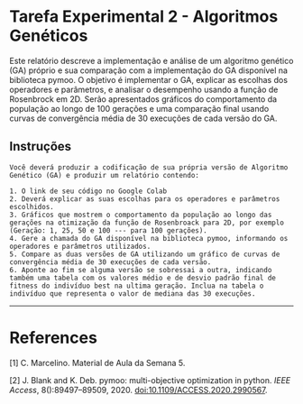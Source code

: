 # Tarefa Experimental 2 - Algoritmos Genéticos

Este relatório descreve a implementação e análise de um algoritmo genético (GA) próprio e sua comparação com a implementação do GA disponível na biblioteca pymoo. O objetivo é implementar o GA, explicar as escolhas dos operadores e parâmetros, e analisar o desempenho usando a função de Rosenbrock em 2D. Serão apresentados gráficos do comportamento da população ao longo de 100 gerações e uma comparação final usando curvas de convergência média de 30 execuções de cada versão do GA.

## Instruções

```ad-quote
Você deverá produzir a codificação de sua própria versão de Algoritmo Genético (GA) e produzir um relatório contendo:

1. O link de seu código no Google Colab
2. Deverá explicar as suas escolhas para os operadores e parâmetros escolhidos.
3. Gráficos que mostrem o comportamento da população ao longo das gerações na otimização da função de Rosenbroack para 2D, por exemplo (Geração: 1, 25, 50 e 100 --- para 100 gerações).
4. Gere a chamada do GA disponível na biblioteca pymoo, informando os operadores e parâmetros utilizados.
5. Compare as duas versões de GA utilizando um gráfico de curvas de convergência média de 30 execuções de cada versão.
6. Aponte ao fim se alguma versão se sobressai a outra, indicando também uma tabela com os valores médio e de desvio padrão final de fitness do indivíduo best na ultima geração. Inclua na tabela o indivíduo que representa o valor de mediana das 30 execuções.
```



---
# References

[1] C. Marcelino. Material de Aula da Semana 5.

[2] J. Blank and K. Deb. pymoo: multi-objective optimization in python. _IEEE Access_, 8():89497–89509, 2020. [doi:10.1109/ACCESS.2020.2990567](https://doi.org/10.1109/ACCESS.2020.2990567).
